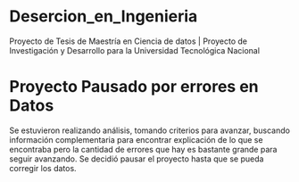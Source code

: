 # Desercion_en_Ingenieria
Proyecto de Tesis de Maestría en Ciencia de datos | Proyecto de Investigación y Desarrollo para la Universidad Tecnológica Nacional


# Proyecto Pausado por errores en Datos

Se estuvieron realizando análisis, tomando criterios para avanzar, buscando información complementaria para encontrar explicación de lo que se encontraba pero la cantidad de errores que hay es bastante grande para seguir avanzando. Se decidió pausar el proyecto hasta que se pueda corregir los datos.
